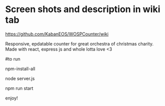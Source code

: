 # Screen shots and description in wiki tab

https://github.com/KabanEOS/WOSPCounter/wiki
 
Responsive, epdatable counter for great orchestra of christmas charity. 
Made with react, express js and whole lotta love <3 

#to run

npm-install-all

node server.js

npm run start

enjoy!
